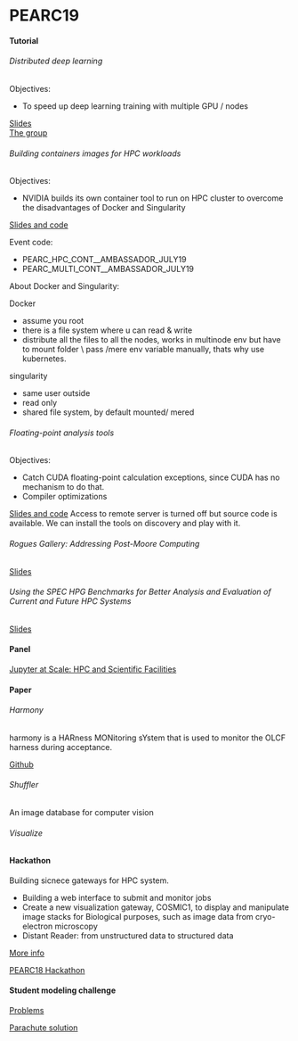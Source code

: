 # PEARC19

#### Tutorial
###### Distributed deep learning
Objectives:
- To speed up deep learning training with multiple GPU / nodes

[Slides](./deep-learning.pdf)  
[The group](http://hidl.cse.ohio-state.edu)

###### Building containers images for HPC workloads
Objectives:
- NVIDIA builds its own container tool to run on HPC cluster to overcome the disadvantages of Docker and Singularity

[Slides and code](https://courses.nvidia.com/dli-event)

Event code:
- PEARC_HPC_CONT__AMBASSADOR_JULY19
- PEARC_MULTI_CONT__AMBASSADOR_JULY19

About Docker and Singularity:

Docker
- assume you root
- there is a file system where u can read & write
- distribute all the files to all the nodes, works in multinode env but have to mount folder \ pass /mere env variable manually, thats why use kubernetes.

singularity
- same user outside
- read only
- shared file system, by default mounted/ mered

###### Floating-point analysis tools
Objectives:
- Catch CUDA floating-point calculation exceptions, since CUDA has no mechanism to do that.
- Compiler optimizations

[Slides and code](http://fpanalysistools.org/pearc19/)
Access to remote server is turned off but source code is available. We can install the tools on discovery and play with it.

###### Rogues Gallery: Addressing Post-Moore Computing
[Slides]()

###### Using the SPEC HPG Benchmarks for Better Analysis and Evaluation of Current and Future HPC Systems
[Slides](http://pages.iu.edu/~lijunj/pearc/)


#### Panel
[Jupyter at Scale: HPC and Scientific Facilities](http://tiny.cc/pearc19-jupyter-hpc-bof)


#### Paper
###### Harmony
harmony is a HARness MONitoring sYstem that is used to monitor the OLCF harness during acceptance.

[Github](https://github.com/olcf/harmony)

###### Shuffler
An image database for computer vision

###### Visualize

#### Hackathon

Building sicnece gateways for HPC system.
- Building a web interface to submit and monitor jobs
- Create a new visualization gateway, COSMIC1, to display and manipulate image stacks for Biological purposes, such as image data from cryo-electron microscopy
- Distant Reader: from unstructured data to structured data

[More info](https://sciencegateways.org/engage/hackathon)

[PEARC18 Hackathon](http://nia.ecsu.edu/sgci/sgci_ci/ci2018/collage_006_HACKATHON18.html)

#### Student modeling challenge
[Problems]()

[Parachute solution](https://docs.google.com/presentation/d/1bGjNnoPSTf41tFHQe36y0rKASok4wdosUgHWE-8CsMs/edit#slide=id.g5e1e4fca15_1_325)
